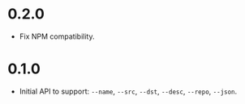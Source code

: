 # 0.2.0

* Fix NPM compatibility.

# 0.1.0

* Initial API to support: `--name`, `--src`, `--dst`, `--desc`, `--repo`, `--json`.
